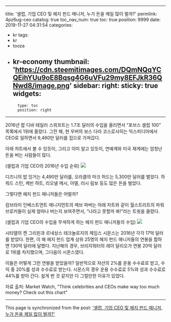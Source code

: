 
---
title: '셀럽, 기업 CEO 및 헤지 펀드 매니저, 누가 돈을 제일 많이 벌까?'
permlink: 4pz6ug-ceo
catalog: true
toc_nav_num: true
toc: true
position: 9999
date: 2019-11-27 04:31:54
categories:
- kr
tags:
- kr
- tooza
- kr-economy
thumbnail: 'https://cdn.steemitimages.com/DQmNQqYCQEihYUu9oE8Bqsg4G6uVFu29my8EFJkR36QNwd8/image.png'
sidebar:
    right:
        sticky: true
widgets:
    -
        type: toc
        position: right
---


2016년 팝 디바 테일러 스위프트는 1.7조 달러의 수입을 올리면서 “포브스 셀럽 100” 목록에서 1위에 올랐다. 그전 해, 현 우버의 보스 다라 코스로샤히는 익스피디아에서 CEO로 일하면서 9,460만 달러를 집으로 가져갔다. 

아래 차트에서 볼 수 있듯이, 그리고 이미 알고 있듯이, 연예계와 미국 재계에는 엄청난 돈을 버는 사람들이 많다. 

(셀럽과 기업 CEO의 2016년 수입 순위) 
![](https://cdn.steemitimages.com/DQmNQqYCQEihYUu9oE8Bqsg4G6uVFu29my8EFJkR36QNwd8/image.png)

디즈니의 밥 잉거는 4,490만 달러를, 오라클의 마크 허드는 5,300만 달러를 벌었다. 하워드 스턴, 케빈 하트, 리오넬 메시, 아델, 러시 림보 등도 많은 돈을 벌었다.  

그렇다면 헤지 펀드 매니저들은 어떨까? 

캄브라이 인베스트먼트 매니지먼트의 메브 파버는 아래 차트와 같이 월스트리트의 파워 브로커들이 실제 얼마나 버는지 보여주면서, “나라고 못할까 봐!”라는 트윗을 올렸다.  

(셀럽과 기업 CEO의 수입을 무색하게 하는 헤지 펀드 매니저들의 수입)
![](https://cdn.steemitimages.com/DQmcJsLZ2Nf9uYt7f7Cc3qbU7zfquo2fDk45A13phbeXWwd/image.png)

시타델의 켄 그리핀과 르네상스 테크놀로지의 제임스 시몬스는 2016년 각각 17억 달러를 받았다. 한편, 이 해 헤지 펀드 업계 상위 25명의 헤지 펀드 매니저들의 연봉을 합하면 130억 달러에 달했다. 지난해의 경우, 브리지워터의 레이 달리오가 연봉 20억 달러로 1위를 차지했으며, 그다음이 시몬스였다.  

이들은 어떻게 그런 연봉을 받았을까? 일반적으로 자산의 2%를 운용 수수료로 받고, 수익 중 20%를 성과 수수료로 받는다. 시몬스의 경우 운용 수수료로 5%와 성과 수수료로 44%를 받아 간다. 쉽게 번 것 같지만 다 그럴만한 이유가 있었다.  

자료 출처: Market Watch, "Think celebrities and CEOs make way too much money? Check out this chart"

- - -

This page is synchronized from the post: ['셀럽, 기업 CEO 및 헤지 펀드 매니저, 누가 돈을 제일 많이 벌까?'](https://steemit.com/@pius.pius/4pz6ug-ceo)
